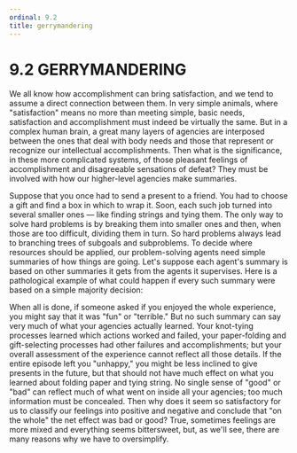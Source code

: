 ```yaml
---
ordinal: 9.2
title: gerrymandering
---
```


# 9.2 GERRYMANDERING

We all know how accomplishment can bring satisfaction, and we tend to assume a direct connection between them. In very simple animals, where "satisfaction" means no more than meeting simple, basic needs, satisfaction and accomplishment must indeed be virtually the same. But in a complex human brain, a great many layers of agencies are interposed between the ones that deal with body needs and those that represent or recognize our intellectual accomplishments. Then what is the significance, in these more complicated systems, of those pleasant feelings of accomplishment and disagreeable sensations of defeat? They must be involved with how our higher-level agencies make summaries.

Suppose that you once had to send a present to a friend. You had to choose a gift and find a box in which to wrap it. Soon, each such job turned into several smaller ones &mdash; like finding strings and tying them. The only way to solve hard problems is by breaking them into smaller ones and then, when those are too difficult, dividing them in turn. So hard problems always lead to branching trees of subgoals and subproblems. To decide where resources should be applied, our problem-solving agents need simple summaries of how things are going. Let's suppose each agent's summary is based on other summaries it gets from the agents it supervises. Here is a pathological example of what could happen if every such summary were based on a simple majority decision:

When all is done, if someone asked if you enjoyed the whole experience, you might say that it was "fun" or "terrible." But no such summary can say very much of what your agencies actually learned. Your knot-tying processes learned which actions worked and failed, your paper-folding and gift-selecting processes had other failures and accomplishments; but your overall assessment of the experience cannot reflect all those details. If the entire episode left you "unhappy," you might be less inclined to give presents in the future, but that should not have much effect on what you learned about folding paper and tying string. No single sense of "good" or "bad" can reflect much of what went on inside all your agencies; too much information must be concealed. Then why does it seem so satisfactory for us to classify our feelings into positive and negative and conclude that "on the whole" the net effect was bad or good? True, sometimes feelings are more mixed and everything seems bittersweet, but, as we'll see, there are many reasons why we have to oversimplify.
